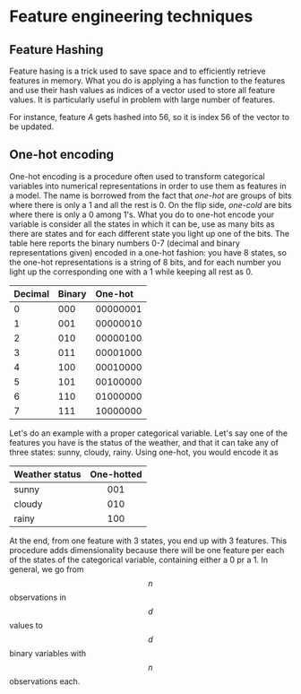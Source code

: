 # Feature engineering techniques

## Feature Hashing

Feature hasing is a trick used to save space and to efficiently retrieve features in memory. What you do is applying a has function to the features and use their hash values as indices of a vector used to store all feature values. It is particularly useful in problem with large number of features.

For instance, feature _A_ gets hashed into 56, so it is index 56 of the vector to be updated.

## One-hot encoding

One-hot encoding is a procedure often used to transform categorical variables into numerical representations in order to use them as features in a model. The name is borrowed from the fact that _one-hot_ are groups of bits where there is only a 1 and all the rest is 0. On the flip side, _one-cold_ are bits where there is only a 0 among 1's. What you do to one-hot encode your variable is consider all the states in which it can be, use as many bits as there are states and for each different state you light up one of the bits. The table here reports the binary numbers 0-7 \(decimal and binary representations given\) encoded in a one-hot fashion: you have 8 states, so the one-hot representations is a string of 8 bits, and for each number you light up the corresponding one with a 1 while keeping all rest as 0.

| Decimal | Binary | One-hot |
| :--- | :--- | :--- |
| 0 | 000 | 00000001 |
| 1 | 001 | 00000010 |
| 2 | 010 | 00000100 |
| 3 | 011 | 00001000 |
| 4 | 100 | 00010000 |
| 5 | 101 | 00100000 |
| 6 | 110 | 01000000 |
| 7 | 111 | 10000000 |

Let's do an example with a proper categorical variable. Let's say one of the features you have is the status of the weather, and that it can take any of three states: sunny, cloudy, rainy. Using one-hot, you would encode it as

| Weather status | One-hotted |
| :--- | :---: |
| sunny | 001 |
| cloudy | 010 |
| rainy | 100 |

At the end, from one feature with 3 states, you end up with 3 features. This procedure adds dimensionality because there will be one feature per each of the states of the categorical variable, containing either a 0 pr a 1. In general, we go from$$n$$observations in$$d$$values to$$d$$binary variables with$$n$$observations each.

